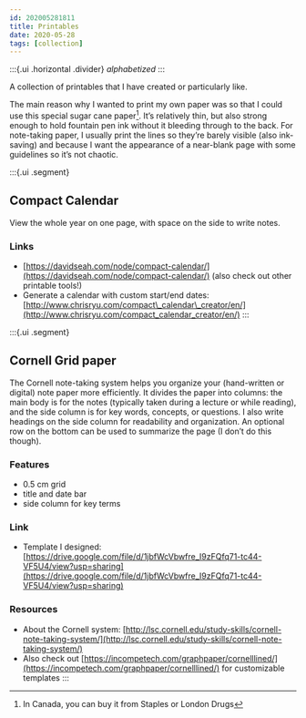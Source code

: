 ```yaml
---
id: 202005281811
title: Printables
date: 2020-05-28
tags: [collection]
---
```

:::{.ui .horizontal .divider}
*alphabetized*
:::

A collection of printables that I have created or particularly like.

The main reason why I wanted to print my own paper was so that I could use this special sugar cane paper[^1]. It’s relatively thin, but also strong enough to hold fountain pen ink without it bleeding through to the back. For note-taking paper, I usually print the lines so they’re barely visible (also ink-saving) and because I want the appearance of a near-blank page with some guidelines so it’s not chaotic.

:::{.ui .segment}
## Compact Calendar
View the whole year on one page, with space on the side to write notes. 

### Links
- [https://davidseah.com/node/compact-calendar/](https://davidseah.com/node/compact-calendar/) (also check out other printable tools!)
- Generate a calendar with custom start/end dates: [http://www.chrisryu.com/compact\_calendar\_creator/en/](http://www.chrisryu.com/compact_calendar_creator/en/)
:::

:::{.ui .segment}
## Cornell Grid paper
The Cornell note-taking system helps you organize your (hand-written or digital) note paper more efficiently. It divides the paper into columns: the main body is for the notes (typically taken during a lecture or while reading), and the side column is for key words, concepts, or questions. I also write headings on the side column for readability and organization. An optional row on the bottom can be used to summarize the page (I don’t do this though).

### Features
- 0.5 cm grid
- title and date bar
- side column for key terms

### Link
- Template I designed: [https://drive.google.com/file/d/1jbfWcVbwfre_I9zFQfq71-tc44-VF5U4/view?usp=sharing](https://drive.google.com/file/d/1jbfWcVbwfre_I9zFQfq71-tc44-VF5U4/view?usp=sharing)

### Resources
- About the Cornell system: [http://lsc.cornell.edu/study-skills/cornell-note-taking-system/](http://lsc.cornell.edu/study-skills/cornell-note-taking-system/)
- Also check out [https://incompetech.com/graphpaper/cornelllined/](https://incompetech.com/graphpaper/cornelllined/) for customizable templates
:::

[^1]: In Canada, you can buy it from Staples or London Drugs